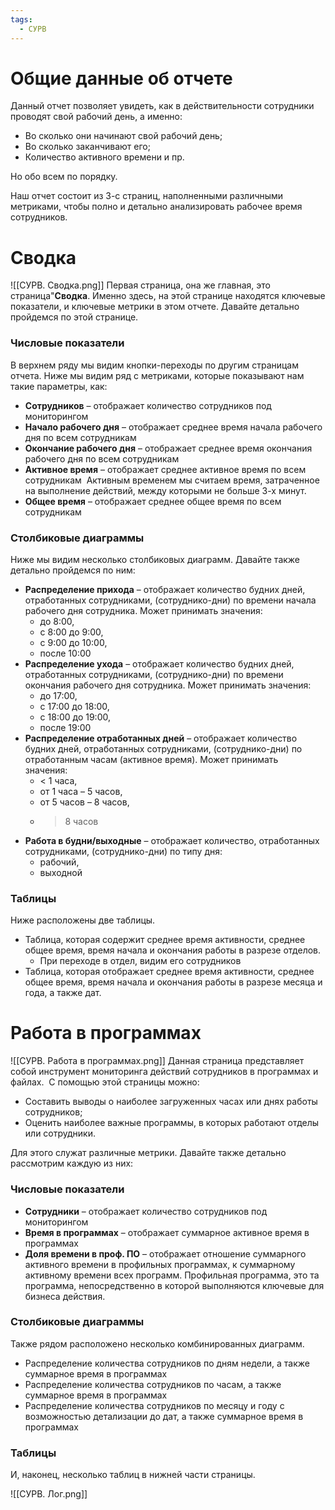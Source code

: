 ```yaml
---
tags:
  - СУРВ
---
```

# Общие данные об отчете
Данный отчет позволяет увидеть, как в действительности сотрудники проводят свой рабочий день, а именно:
- Во сколько они начинают свой рабочий день;
- Во сколько заканчивают его;
- Количество активного времени и пр.

Но обо всем по порядку.

Наш отчет состоит из 3-с страниц, наполненными различными метриками, чтобы полно и детально анализировать рабочее время сотрудников.
# Сводка
![[СУРВ. Сводка.png]]
Первая страница, она же главная, это страница"**Сводка**. Именно здесь, на этой странице находятся ключевые показатели, и ключевые метрики в этом отчете. Давайте детально пройдемся по этой странице.

### Числовые показатели
В верхнем ряду мы видим кнопки-переходы по другим страницам отчета.
Ниже мы видим ряд с метриками, которые показывают нам такие параметры, как:
- **Сотрудников** – отображает количество сотрудников под мониторингом   
- **Начало рабочего дня** – отображает среднее время начала рабочего дня по всем сотрудникам 
- **Окончание рабочего дня** – отображает среднее время окончания рабочего дня по всем сотрудникам 
- **Активное время** – отображает среднее активное время по всем сотрудникам 
  Активным временем мы считаем время, затраченное на выполнение действий, между которыми не больше 3-х минут.
- **Общее время** – отображает среднее общее время по всем сотрудникам

### Столбиковые диаграммы
Ниже мы видим несколько столбиковых диаграмм. Давайте также детально пройдемся по ним:
- **Распределение прихода** – отображает количество будних дней, отработанных сотрудниками, (сотруднико-дни) по времени начала рабочего дня сотрудника. Может принимать значения: 
	- до 8:00,  
	- с 8:00 до 9:00,  
	- с 9:00 до 10:00,  
	- после 10:00 
- **Распределение ухода** – отображает количество будних дней, отработанных сотрудниками, (сотруднико-дни) по времени окончания рабочего дня сотрудника. Может принимать значения:  
	- до 17:00,  
	- с 17:00 до 18:00,  
	- с 18:00 до 19:00,  
	- после 19:00 
- **Распределение отработанных дней** – отображает количество будних дней, отработанных сотрудниками, (сотруднико-дни) по отработанным часам (активное время). Может принимать значения:  
	- < 1 часа,  
	- от 1 часа – 5 часов,  
	- от 5 часов – 8 часов,  
	- > 8 часов 
- **Работа в будни/выходные** – отображает количество, отработанных сотрудниками, (сотруднико-дни) по типу дня:  
	- рабочий,  
	- выходной

### Таблицы
Ниже расположены две таблицы.
- Таблица, которая содержит среднее время активности, среднее общее время, время начала и окончания работы в разрезе отделов.  
	- При переходе в отдел, видим его сотрудников 
- Таблица, которая отображает среднее время активности, среднее общее время, время начала и окончания работы в разрезе месяца и года, а также дат.

# Работа в программах
![[СУРВ. Работа в программах.png]]
Данная страница представляет собой инструмент мониторинга действий сотрудников в программах и файлах. 
С помощью этой страницы можно: 
- Составить выводы о наиболее загруженных часах или днях работы сотрудников; 
- Оценить наиболее важные программы, в которых работают отделы или сотрудники.

Для этого служат различные метрики. Давайте также детально рассмотрим каждую из них:
### Числовые показатели
- **Сотрудники** – отображает количество сотрудников под мониторингом 
- **Время в программах** – отображает суммарное активное время в программах 
- **Доля времени в проф. ПО** – отображает отношение суммарного активного времени в профильных программах, к суммарному активному времени всех программ.
  Профильная программа, это та программа, непосредственно в которой выполняются ключевые для бизнеса действия.

### Столбиковые диаграммы
Также рядом расположено несколько комбинированных диаграмм.
- Распределение количества сотрудников по дням недели, а также суммарное время в программах 
- Распределение количества сотрудников по часам, а также суммарное время в программах 
- Распределение количества сотрудников по месяцу и году с возможностью детализации до дат, а также суммарное время в программах

### Таблицы
И, наконец, несколько таблиц в нижней части страницы.


![[СУРВ. Лог.png]]